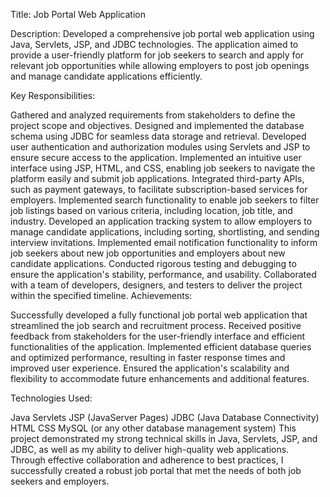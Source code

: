 Title: Job Portal Web Application

Description:
Developed a comprehensive job portal web application using Java, Servlets, JSP, and JDBC technologies. The application aimed to provide a user-friendly platform for job seekers to search and apply for relevant job opportunities while allowing employers to post job openings and manage candidate applications efficiently.

Key Responsibilities:

Gathered and analyzed requirements from stakeholders to define the project scope and objectives.
Designed and implemented the database schema using JDBC for seamless data storage and retrieval.
Developed user authentication and authorization modules using Servlets and JSP to ensure secure access to the application.
Implemented an intuitive user interface using JSP, HTML, and CSS, enabling job seekers to navigate the platform easily and submit job applications.
Integrated third-party APIs, such as payment gateways, to facilitate subscription-based services for employers.
Implemented search functionality to enable job seekers to filter job listings based on various criteria, including location, job title, and industry.
Developed an application tracking system to allow employers to manage candidate applications, including sorting, shortlisting, and sending interview invitations.
Implemented email notification functionality to inform job seekers about new job opportunities and employers about new candidate applications.
Conducted rigorous testing and debugging to ensure the application's stability, performance, and usability.
Collaborated with a team of developers, designers, and testers to deliver the project within the specified timeline.
Achievements:

Successfully developed a fully functional job portal web application that streamlined the job search and recruitment process.
Received positive feedback from stakeholders for the user-friendly interface and efficient functionalities of the application.
Implemented efficient database queries and optimized performance, resulting in faster response times and improved user experience.
Ensured the application's scalability and flexibility to accommodate future enhancements and additional features.

Technologies Used:

Java
Servlets
JSP (JavaServer Pages)
JDBC (Java Database Connectivity)
HTML
CSS
MySQL (or any other database management system)
This project demonstrated my strong technical skills in Java, Servlets, JSP, and JDBC, as well as my ability to deliver high-quality web applications. Through effective collaboration and adherence to best practices, I successfully created a robust job portal that met the needs of both job seekers and employers.
